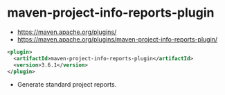 # maven-project-info-reports-plugin

- <https://maven.apache.org/plugins/>
- <https://maven.apache.org/plugins/maven-project-info-reports-plugin/>

```xml
<plugin>
  <artifactId>maven-project-info-reports-plugin</artifactId>
  <version>3.6.1</version>
</plugin>
```

- Generate standard project reports.
